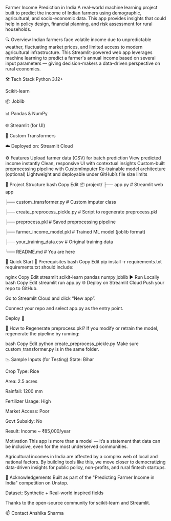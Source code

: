 Farmer Income Prediction in India
A real-world machine learning project built to predict the income of Indian farmers using demographic, agricultural, 
and socio-economic data. This app provides insights that could help in policy design, financial planning, and risk assessment for rural households.

🔍 Overview
Indian farmers face volatile income due to unpredictable weather, fluctuating market prices, and limited access to modern agricultural infrastructure. This Streamlit-powered web app leverages machine learning to predict a farmer's annual income based on several input parameters — giving decision-makers a data-driven perspective on rural economics.

🛠 Tech Stack
   Python 3.12+

   Scikit-learn

📦 Joblib

📊 Pandas & NumPy

🌐 Streamlit (for UI)

🧪 Custom Transformers

☁️ Deployed on: Streamlit Cloud

⚙️ Features
 Upload farmer data (CSV) for batch prediction
 View predicted income instantly
 Clean, responsive UI with contextual insights
 Custom-built preprocessing pipeline with CustomImputer
 Re-trainable model architecture (optional)
 Lightweight and deployable under GitHub’s file size limits

📁 Project Structure
bash
Copy
Edit
📦 project/
├── app.py                    # Streamlit web app

├── custom_transformer.py     # Custom imputer class

├── create_preprocess_pickle.py # Script to regenerate preprocess.pkl

├── preprocess.pkl            # Saved preprocessing pipeline

├── farmer_income_model.pkl   # Trained ML model (joblib format)

├── your_training_data.csv    # Original training data

└── README.md                 # You are here

🚀 Quick Start
📌 Prerequisites
bash
Copy
Edit
pip install -r requirements.txt
requirements.txt should include:

nginx
Copy
Edit
streamlit
scikit-learn
pandas
numpy
joblib
▶️ Run Locally
bash
Copy
Edit
streamlit run app.py
🌐 Deploy on Streamlit Cloud
Push your repo to GitHub.

Go to Streamlit Cloud and click “New app”.

Connect your repo and select app.py as the entry point.

Deploy 🎉

🔄 How to Regenerate preprocess.pkl?
If you modify or retrain the model, regenerate the pipeline by running:

bash
Copy
Edit
python create_preprocess_pickle.py
Make sure custom_transformer.py is in the same folder.

📉 Sample Inputs (for Testing)
State: Bihar

Crop Type: Rice

Area: 2.5 acres

Rainfall: 1200 mm

Fertilizer Usage: High

Market Access: Poor

Govt Subsidy: No

Result: Income ~ ₹85,000/year

 Motivation
This app is more than a model — it’s a statement that data can be inclusive, even for the most underserved communities.

Agricultural incomes in India are affected by a complex web of local and national factors. By building tools like this, we move closer to democratizing data-driven insights for public policy, non-profits, and rural fintech startups.

🙌 Acknowledgements
Built as part of the "Predicting Farmer Income in India" competition on Unstop.

Dataset: Synthetic + Real-world inspired fields

Thanks to the open-source community for scikit-learn and Streamlit.

📫 Contact
Anshika Sharma
